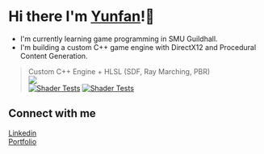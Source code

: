 # Hi there I'm [Yunfan](https://www.yunfanhe.com)!👋
- I'm currently learning game programming in SMU Guildhall.
- I'm building a custom C++ game engine with DirectX12 and Procedural Content Generation.

> Custom C++ Engine + HLSL (SDF, Ray Marching, PBR)  
> ![](res/SDF_Demo.gif)  
> [![Shader Tests](https://github-readme-stats.vercel.app/api/pin/?username=cloud-sail&repo=CloudEngine)](https://github.com/cloud-sail/CloudEngine)
> [![Shader Tests](https://github-readme-stats.vercel.app/api/pin/?username=cloud-sail&repo=ShaderTests)](https://github.com/cloud-sail/ShaderTests)


## Connect with me
[Linkedin](https://www.linkedin.com/in/yunfan-he/)  
[Portfolio](https://www.yunfanhe.com)

<!--
**cloud-sail/cloud-sail** is a ✨ _special_ ✨ repository because its `README.md` (this file) appears on your GitHub profile.

Here are some ideas to get you started:

- 🔭 I’m currently working on ...
- 🌱 I’m currently learning ...
- 👯 I’m looking to collaborate on ...
- 🤔 I’m looking for help with ...
- 💬 Ask me about ...
- 📫 How to reach me: ...
- 😄 Pronouns: ...
- ⚡ Fun fact: ...

[![Yunfan's GitHub stats](https://github-readme-stats.vercel.app/api?username=cloud-sail)](https://github.com/cloud-sail)
https://github.com/anuraghazra/github-readme-stats?tab=readme-ov-file#github-stats-card
<br>

[<img align="left" width="32px" src="https://img.icons8.com/?size=100&id=rHeIASNeN99k&format=png&color=000000" />][portfolio]
[<img align="left" width="32px" src="https://img.icons8.com/?size=100&id=xuvGCOXi8Wyg&format=png&color=000000" />][LinkedIn]

<br>

[portfolio]: https://www.yunfanhe.com 
[linkedin]: https://www.linkedin.com/in/yunfan-he/
-->

